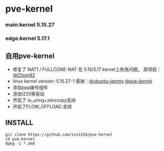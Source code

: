 # pve-kernel

### main:kernel 5.15.27
### edge:kernel 5.17.1
## 自用pve-kernel 
- 修复了 NAT1 / FULLCONE-NAT 在 5.15/5.17 kernel上失效问题。  原项目：[@Chion82](https://github.com/Chion82/netfilter-full-cone-nat)
- linux kernel version :5.15.27-1  感谢：[@ubuntu-jammy](https://code.launchpad.net/~ubuntu-kernel/ubuntu/+source/linux/+git/jammy) [@pve-kernel](https://github.com/proxmox/pve-kernel)
- 添加ppp拨号组件
- 添加i225等驱动
- 开启了 io_uring+zerocopy支持
- 开启了FLOW_OFFLOAD 支持

## INSTALL
```
git clone https://github.com/sxx1314/pve-kernel
cd pve-kernel
dpkg -i *.deb
```
